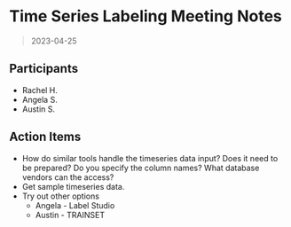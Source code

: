 # Time Series Labeling Meeting Notes
> 2023-04-25

## Participants
- Rachel H. 
- Angela S.
- Austin S.

## Action Items
- How do similar tools handle the timeseries data input? Does it need to be prepared? Do you specify the column names? What database vendors can the access?
- Get sample timeseries data.
- Try out other options
	- Angela - Label Studio
	- Austin - TRAINSET
